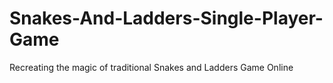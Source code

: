 # Snakes-And-Ladders-Single-Player-Game
Recreating the magic of traditional Snakes and Ladders Game Online
